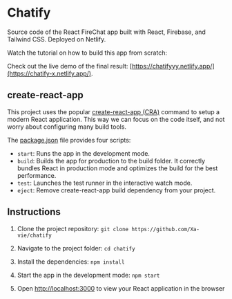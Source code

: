 

# Chatify

Source code of the React FireChat app built with React, Firebase, and Tailwind
CSS. Deployed on Netlify.

Watch the tutorial on how to build this app from scratch:

Check out the live demo of the final result:
[https://chatifyyy.netlify.app/](https://chatify-x.netlify.app/).

## create-react-app

This project uses the popular
[create-react-app (CRA)](https://create-react-app.dev/) command to setup a
modern React application. This way we can focus on the code itself, and not
worry about configuring many build tools.

The
[package.json](https://github.com/Xa-vie/chatify/blob/main/package.json)
file provides four scripts:

- `start`: Runs the app in the development mode.
- `build`: Builds the app for production to the build folder. It correctly
  bundles React in production mode and optimizes the build for the best
  performance.
- `test`: Launches the test runner in the interactive watch mode.
- `eject`: Remove create-react-app build dependency from your project.

## Instructions

1. Clone the project repository:
   `git clone https://github.com/Xa-vie/chatify`

2. Navigate to the project folder: `cd chatify`

3. Install the dependencies: `npm install`

4. Start the app in the development mode: `npm start`

5. Open [http://localhost:3000](http://localhost:3000) to view your React
   application in the browser



